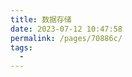 ```yaml
---
title: 数据存储
date: 2023-07-12 10:47:58
permalink: /pages/70886c/
tags:
  - 
---
```

<iframe sandbox scrolling="no" frameborder="0"       
height="6662px" 
width="926px"
:src="$withBase('/images/iOSHtml/6.数据存储.html')" > </iframe> 
<div>The content of mind map is Created by <a href="https://xmind.cn" target="_blank" title="edrawsoft">XMind</a> && <a href="https://www.edrawsoft.com/" target="_blank" title="edrawsoft">MindMaster</a> software</div>
